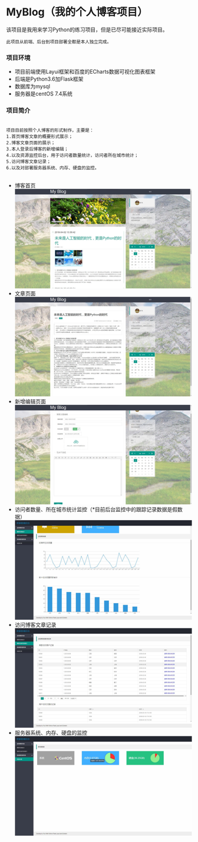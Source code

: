 # MyBlog（我的个人博客项目）
<html lang="en"><head>
    <meta charset="UTF-8">
<body marginheight="0"><p>该项目是我用来学习Python的练习项目，但是已尽可能接近实际项目。</p>

<p><code>此项目从前端、后台到项目部署全都是本人独立完成。</code>

</p>
<h3>项目环境</h3>
<ul>
<li>项目前端使用Layui框架和百度的ECharts数据可视化图表框架</li>
<li>后端是Python3.6加Flask框架</li>
<li>数据库为mysql</li>
<li>服务器是centOS 7.4系统</li>
</ul>
<h3>项目简介</h3>
<pre>
<code>
项目目前按照个人博客的形式制作，主要是：
1.首页博客文章的概要形式展示；
2.博客文章页面的展示；
3.本人登录后博客的新增编辑；
4.以及资源监控后台，用于访问者数量统计，访问者所在城市统计；
5.访问博客文章记录；
6.以及对部署服务器系统、内存、硬盘的监控。
</code>
</pre>
<ul>
<li>博客首页
<img src="/static/images/mdImage/shouye.jpg" alt=""></li>
<li>文章页面
<img src="/static/images/mdImage/wenzhang.jpg" alt=""></li>
<li>新增编辑页面
<img src="/static/images/mdImage/bianji.jpg" alt=""></li>
<li>访问者数量、所在城市统计监控（*目前后台监控中的跟踪记录数据是假数据）
<img src="/static/images/mdImage/ziyuanjilu.jpg" alt=""></li>
<li>访问博客文章记录
<img src="/static/images/mdImage/liulangenzong.jpg" alt=""></li>
<li>服务器系统、内存、硬盘的监控</li>
<img src="/static/images/mdImage/xitong.jpg" alt=""></li>
</ul>
</body></html>
